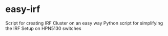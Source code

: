 # easy-irf
Script for creating IRF Cluster on an easy way
Python script for simplifying the IRF Setup on HPN5130 switches
